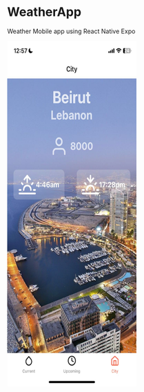 # WeatherApp
Weather Mobile app using React Native Expo 

<img src="image.jpeg" alt="alt text" width="300" height="800" />

